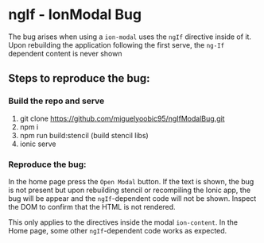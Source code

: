 # ngIf - IonModal Bug

The bug arises when using a `ion-modal` uses the `ngIf` directive inside of it. Upon rebuilding the application following the first serve, the `ng-If` dependent content is never shown

## Steps to reproduce the bug:

### Build the repo and serve
1) git clone https://github.com/miguelyoobic95/ngIfModalBug.git
2) npm i
3) npm run build:stencil (build stencil libs)
4) ionic serve

### Reproduce the bug:

In the home page press the `Open Modal` button. If the text is shown, the bug is not present but upon rebuilding stencil or recompiling the Ionic app, the bug will be appear and the `ngIf`-dependent code will not be shown. Inspect the DOM to confirm that the HTML is not rendered. 

This only applies to the directives inside the modal `ion-content`. In the Home page, some other `ngIf`-dependent code works as expected.
